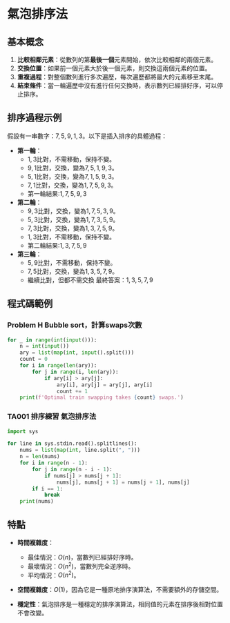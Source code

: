# 氣泡排序法

## 基本概念

1. **比較相鄰元素**：從數列的第**最後一個**元素開始，依次比較相鄰的兩個元素。
2. **交換位置**：如果前一個元素大於後一個元素，則交換這兩個元素的位置。
3. **重複過程**：對整個數列進行多次遍歷，每次遍歷都將最大的元素移至末尾。
4. **結束條件**：當一輪遍歷中沒有進行任何交換時，表示數列已經排好序，可以停止排序。

## 排序過程示例

假設有一串數字：$7, 5, 9, 1, 3$。以下是插入排序的具體過程：

- **第一輪**：
  - $1, 3$比對，不需移動，保持不變。
  - $9, 1$比對，交換，變為$7, 5, 1, 9, 3$。
  - $5, 1$比對，交換，變為$7, 1, 5, 9, 3$。
  - $7, 1$比對，交換，變為$1, 7, 5, 9, 3$。
  - 第一輪結果:$1, 7, 5, 9, 3$
- **第二輪**：
  - $9, 3$比對，交換，變為$1, 7, 5, 3, 9$。
  - $5, 3$比對，交換，變為$1, 7, 3, 5, 9$。
  - $7, 3$比對，交換，變為$1, 3, 7, 5, 9$。
  - $1, 3$比對，不需移動，保持不變。
  - 第二輪結果:$1, 3, 7, 5, 9$
- **第三輪**：
  - $5, 9$比對，不需移動，保持不變。
  - $7, 5$比對，交換，變為$1, 3, 5, 7, 9$。
  - 繼續比對，但都不需交換
最終答案：$1, 3, 5, 7, 9$

## 程式碼範例

### Problem H Bubble sort，計算swaps次數
```py
for _ in range(int(input())):
    n = int(input())
    ary = list(map(int, input().split()))
    count = 0
    for i in range(len(ary)):
        for j in range(i, len(ary)):
            if ary[i] > ary[j]:
                ary[i], ary[j] = ary[j], ary[i]
                count += 1
    print(f'Optimal train swapping takes {count} swaps.')
```

### TA001 排序練習 氣泡排序法
```python
import sys

for line in sys.stdin.read().splitlines():
    nums = list(map(int, line.split(", ")))
    n = len(nums)
    for i in range(n - 1):
        for j in range(n - i - 1):
            if nums[j] > nums[j + 1]:
                nums[j], nums[j + 1] = nums[j + 1], nums[j]
        if i == 1:
            break
    print(nums)
```

## 特點

- **時間複雜度**：
  - 最佳情況：$O(n)$，當數列已經排好序時。
  - 最壞情況：$O(n^2)$，當數列完全逆序時。
  - 平均情況：$O(n^2)$。
  
- **空間複雜度**：$O(1)$，因為它是一種原地排序演算法，不需要額外的存儲空間。

- **穩定性**：氣泡排序是一種穩定的排序演算法，相同值的元素在排序後相對位置不會改變。
